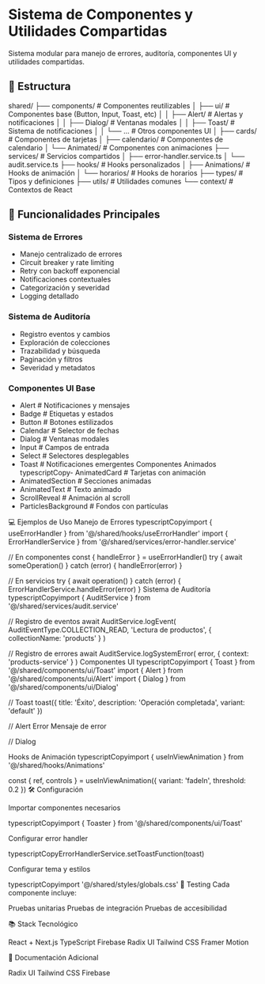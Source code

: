 # Sistema de Componentes y Utilidades Compartidas

Sistema modular para manejo de errores, auditoría, componentes UI y utilidades compartidas.

## 📁 Estructura
shared/
├── components/            # Componentes reutilizables
│   ├── ui/               # Componentes base (Button, Input, Toast, etc)
│   │   ├── Alert/        # Alertas y notificaciones
│   │   ├── Dialog/       # Ventanas modales
│   │   ├── Toast/        # Sistema de notificaciones
│   │   └── ...          # Otros componentes UI
│   ├── cards/           # Componentes de tarjetas
│   ├── calendario/      # Componentes de calendario
│   └── Animated/        # Componentes con animaciones
├── services/            # Servicios compartidos
│   ├── error-handler.service.ts
│   └── audit.service.ts
├── hooks/               # Hooks personalizados
│   ├── Animations/      # Hooks de animación
│   └── horarios/        # Hooks de horarios
├── types/              # Tipos y definiciones
├── utils/              # Utilidades comunes
└── context/            # Contextos de React

## 🔧 Funcionalidades Principales

### Sistema de Errores
- Manejo centralizado de errores
- Circuit breaker y rate limiting
- Retry con backoff exponencial
- Notificaciones contextuales
- Categorización y severidad
- Logging detallado

### Sistema de Auditoría
- Registro eventos y cambios
- Exploración de colecciones
- Trazabilidad y búsqueda
- Paginación y filtros
- Severidad y metadatos

### Componentes UI Base

- Alert             # Notificaciones y mensajes
- Badge             # Etiquetas y estados
- Button           # Botones estilizados 
- Calendar         # Selector de fechas
- Dialog           # Ventanas modales
- Input            # Campos de entrada
- Select           # Selectores desplegables
- Toast            # Notificaciones emergentes
Componentes Animados
typescriptCopy- AnimatedCard      # Tarjetas con animación
- AnimatedSection   # Secciones animadas
- AnimatedText      # Texto animado
- ScrollReveal      # Animación al scroll
- ParticlesBackground # Fondos con partículas

💻 Ejemplos de Uso
Manejo de Errores
typescriptCopyimport { useErrorHandler } from '@/shared/hooks/useErrorHandler'
import { ErrorHandlerService } from '@/shared/services/error-handler.service'

// En componentes
const { handleError } = useErrorHandler()
try {
  await someOperation()
} catch (error) {
  handleError(error)
}

// En servicios
try {
  await operation()
} catch (error) {
  ErrorHandlerService.handleError(error)
}
Sistema de Auditoría
typescriptCopyimport { AuditService } from '@/shared/services/audit.service'

// Registro de eventos
await AuditService.logEvent(
  AuditEventType.COLLECTION_READ,
  'Lectura de productos',
  { collectionName: 'products' }
)

// Registro de errores
await AuditService.logSystemError(
  error,
  { context: 'products-service' }
)
Componentes UI
typescriptCopyimport { Toast } from '@/shared/components/ui/Toast'
import { Alert } from '@/shared/components/ui/Alert'
import { Dialog } from '@/shared/components/ui/Dialog'

// Toast
toast({
  title: 'Éxito',
  description: 'Operación completada',
  variant: 'default'
})

// Alert
<Alert variant="destructive">
  <AlertTitle>Error</AlertTitle>
  <AlertDescription>Mensaje de error</AlertDescription>
</Alert>

// Dialog
<Dialog>
  <DialogTrigger>Abrir</DialogTrigger>
  <DialogContent>
    <DialogTitle>Título</DialogTitle>
    <DialogDescription>Contenido...</DialogDescription>
  </DialogContent>
</Dialog>
Hooks de Animación
typescriptCopyimport { useInViewAnimation } from '@/shared/hooks/Animations'

const { ref, controls } = useInViewAnimation({
  variant: 'fadeIn',
  threshold: 0.2
})
🛠️ Configuración

Importar componentes necesarios

typescriptCopyimport { Toaster } from '@/shared/components/ui/Toast'

Configurar error handler

typescriptCopyErrorHandlerService.setToastFunction(toast)

Configurar tema y estilos

typescriptCopyimport '@/shared/styles/globals.css'
🧪 Testing
Cada componente incluye:

Pruebas unitarias
Pruebas de integración
Pruebas de accesibilidad

📚 Stack Tecnológico

React + Next.js
TypeScript
Firebase
Radix UI
Tailwind CSS
Framer Motion

📖 Documentación Adicional

Radix UI
Tailwind CSS
Firebase